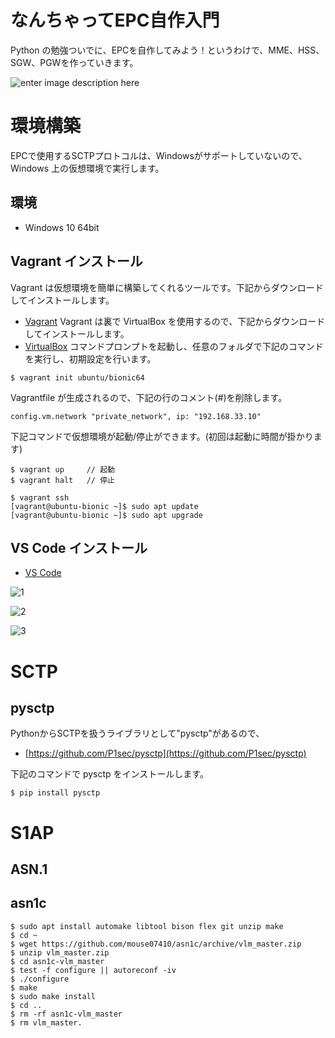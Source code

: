 # なんちゃってEPC自作入門
Python の勉強ついでに、EPCを自作してみよう！というわけで、MME、HSS、SGW、PGWを作っていきます。

![enter image description here](https://user-images.githubusercontent.com/1900544/84593371-e17ae600-ae86-11ea-872d-4aaf0fe4bfa1.png)


# 環境構築
EPCで使用するSCTPプロトコルは、Windowsがサポートしていないので、Windows 上の仮想環境で実行します。

## 環境

- Windows 10 64bit

## Vagrant インストール
Vagrant は仮想環境を簡単に構築してくれるツールです。下記からダウンロードしてインストールします。
- [Vagrant](https://www.vagrantup.com/)
Vagrant は裏で VirtualBox を使用するので、下記からダウンロードしてインストールします。
- [VirtualBox](https://www.virtualbox.org/)
コマンドプロンプトを起動し、任意のフォルダで下記のコマンドを実行し、初期設定を行います。
```
$ vagrant init ubuntu/bionic64
```
Vagrantfile が生成されるので、下記の行のコメント(#)を削除します。
```
config.vm.network "private_network", ip: "192.168.33.10"
```
下記コマンドで仮想環境が起動/停止ができます。(初回は起動に時間が掛かります)
```
$ vagrant up     // 起動
$ vagrant halt   // 停止
```

```
$ vagrant ssh
[vagrant@ubuntu-bionic ~]$ sudo apt update
[vagrant@ubuntu-bionic ~]$ sudo apt upgrade
```

## VS Code インストール

- [VS Code](https://azure.microsoft.com/ja-jp/products/visual-studio-code/)

![1](https://user-images.githubusercontent.com/1900544/85050069-80c61300-b1d0-11ea-8c3f-64c74cb5ebc2.PNG)

![2](https://user-images.githubusercontent.com/1900544/85050144-a4895900-b1d0-11ea-8b6f-1ac06c448a2f.PNG)

![3](https://user-images.githubusercontent.com/1900544/85050359-ee723f00-b1d0-11ea-851a-63f75ca29b49.PNG)



# SCTP

## pysctp
PythonからSCTPを扱うライブラリとして"pysctp"があるので、

- [https://github.com/P1sec/pysctp](https://github.com/P1sec/pysctp)

下記のコマンドで pysctp をインストールします。
```
$ pip install pysctp
```



# S1AP

## ASN.1

## asn1c

```
$ sudo apt install automake libtool bison flex git unzip make
$ cd ~
$ wget https://github.com/mouse07410/asn1c/archive/vlm_master.zip
$ unzip vlm_master.zip
$ cd asn1c-vlm_master
$ test -f configure || autoreconf -iv
$ ./configure
$ make
$ sudo make install
$ cd ..
$ rm -rf asn1c-vlm_master
$ rm vlm_master.
```

<!--stackedit_data:
eyJoaXN0b3J5IjpbLTgxMTMxNjM5NSw3NjA1OTY4OTAsLTYwMD
A3MDIyMyw2NzQyMjYyMTMsLTQwODA3OTQ5NSwtMTgxNjYwNTM5
MCwxODc1NjY5Mjg0LC0xOTUxMjgxNTUwLDExODY4MjA3MTQsLT
k0NDY1Njk0Myw1OTk2ODY3NiwtMTg1Nzg4NDkwLC0xNTEwNjQ4
OTcyLC05MzczMTk1OTgsMTQ1MTgzNjA0OCw0OTQ1NzEyMjEsLT
EwODc2MDY4NTcsLTEwNzQ4MDE5OTgsLTkxMzk4MzI2MSwtNTAy
MzMwNDc3XX0=
-->